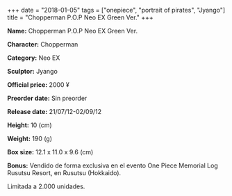 +++
date = "2018-01-05"
tags = ["onepiece", "portrait of pirates", "Jyango"]
title = "Chopperman P.O.P Neo EX Green Ver."
+++

**Name:** Chopperman P.O.P Neo EX Green Ver.

**Character:** Chopperman

**Category:** Neo EX 

**Sculptor:** Jyango

**Official price:** 2000 ¥

**Preorder date:** Sin preorder

**Release date:** 21/07/12-02/09/12

**Height:** 10 (cm)

**Weight:** 190 (g)

**Box size:** 12.1 x 11.0 x 9.6 (cm)

**Bonus:** Vendido de forma exclusiva en el evento One Piece Memorial Log Rusutsu Resort, en Rusutsu (Hokkaido).

Limitada a 2.000 unidades.
